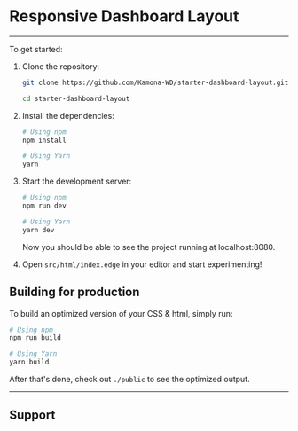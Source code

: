 #  Responsive Dashboard Layout

---

To get started:

1. Clone the repository:

   ```bash
   git clone https://github.com/Kamona-WD/starter-dashboard-layout.git

   cd starter-dashboard-layout
   ```

2. Install the dependencies:

   ```bash
   # Using npm
   npm install

   # Using Yarn
   yarn
   ```

3. Start the development server:

   ```bash
   # Using npm
   npm run dev

   # Using Yarn
   yarn dev
   ```

   Now you should be able to see the project running at localhost:8080.

4. Open `src/html/index.edge` in your editor and start experimenting!

## Building for production

To build an optimized version of your CSS & html, simply run:

```bash
# Using npm
npm run build

# Using Yarn
yarn build
```

After that's done, check out `./public` to see the optimized output.

---

## Support
